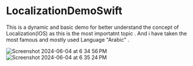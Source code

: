 # LocalizationDemoSwift

This is a dynamic and  basic demo for better understand the concept of Localization(IOS) as this is the most importatnt topic . And i have taken the most famous and mostly used Language "Arabic" .


![Screenshot 2024-06-04 at 6 34 56 PM](https://github.com/nitikarawat82/LocalizationDemoSwift/assets/93915470/7e89e51a-2215-4154-af3d-1bfa52f986d3)    
 ![Screenshot 2024-06-04 at 6 35 24 PM](https://github.com/nitikarawat82/LocalizationDemoSwift/assets/93915470/658886a2-40b2-4e62-bfde-a0ead93fcfcb)
